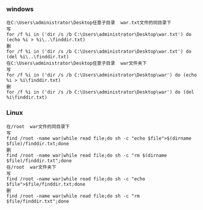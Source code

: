 ### windows
	在C:\Users\administrator\Desktop任意子目录  war.txt文件的同目录下
	写
	for /f %i in ('dir /s /b C:\Users\administrator\Desktop\war.txt') do (echo %i > %i\..\finddir.txt)
	删
	for /f %i in ('dir /s /b C:\Users\administrator\Desktop\war.txt') do (del %i\..\finddir.txt)
	在C:\Users\administrator\Desktop任意子目录  war文件夹下
	写
	for /f %i in ('dir /s /b C:\Users\administrator\Desktop\war') do (echo %i > %i\finddir.txt)
	删
	for /f %i in ('dir /s /b C:\Users\administrator\Desktop\war') do (del %i\finddir.txt)
### Linux
	在/root  war文件的同目录下
	写
	find /root -name war|while read file;do sh -c "echo $file">$(dirname $file)/finddir.txt;done
	删
	find /root -name war|while read file;do sh -c "rm $(dirname $file)/finddir.txt";done
	在/root  war文件夹下
	写
	find /root -name war|while read file;do sh -c "echo $file">$file/finddir.txt;done
	删
	find /root -name war|while read file;do sh -c "rm $file/finddir.txt";done
